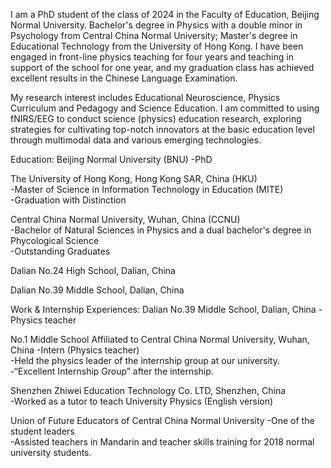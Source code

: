 I am a PhD student of the class of 2024 in the Faculty of Education, Beijing Normal University. Bachelor's degree in Physics with a double minor in Psychology from Central China Normal University; Master's degree in Educational Technology from the University of Hong Kong. I have been engaged in front-line physics teaching for four years and teaching in support of the school for one year, and my graduation class has achieved excellent results in the Chinese Language Examination.


My research interest includes Educational Neuroscience, Physics Curriculum and Pedagogy and Science Education. I am committed to using fNIRS/EEG to conduct science (physics) education research, exploring strategies for cultivating top-notch innovators at the basic education level through multimodal data and various emerging technologies.


Education:
Beijing Normal University (BNU)
-PhD

The University of Hong Kong, Hong Kong SAR, China (HKU)               
-Master of Science in Information Technology in Education (MITE)       
-Graduation with Distinction

Central China Normal University, Wuhan, China (CCNU)                         
-Bachelor of Natural Sciences in Physics and a dual bachelor's degree in Phycological Science     
-Outstanding Graduates

Dalian No.24 High School, Dalian, China                                  

Dalian No.39 Middle School, Dalian, China 


Work & Internship Experiences:
Dalian No.39 Middle School, Dalian, China
-Physics teacher             

No.1 Middle School Affiliated to Central China Normal University, Wuhan, China
-Intern (Physics teacher)   
-Held the physics leader of the internship group at our university.
-“Excellent Internship Group” after the internship.

Shenzhen Zhiwei Education Technology Co. LTD, Shenzhen, China           
-Worked as a tutor to teach University Physics (English version)

Union of Future Educators of Central China Normal University
-One of the student leaders     
-Assisted teachers in Mandarin and teacher skills training for 2018 normal university students.
